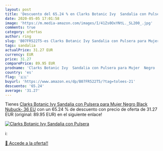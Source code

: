 ```yaml
---
layout: post
title: 'Descuento del 65.24 % en Clarks Botanic Ivy  Sandalia con Pulsera'
date: 2020-05-05 17:01:58
image: 'https://m.media-amazon.com/images/I/41Zs0OxYNtL._SL200_.jpg'
comments: true
category: ofertas
author: ring
slug: 'B07FR522T5-es Clarks Botanic Ivy Sandalia con Pulsera para Mujer Negro...'
tags: sandalia
actualPrice: 31.27 EUR
currency: EUR
price: 31.27
comparePrice: 89.95 EUR
prodname: 'Clarks Botanic Ivy  Sandalia con Pulsera para Mujer  Negro  Black Nubuck-   36 EU'
country: 'es'
flag: '🇪🇸'
buyurl: 'https://www.amazon.es/dp/B07FR522T5/?tag=tolees-21'
descuento: '65.24'
average: '31.27'
---
```


Tienes [Clarks Botanic Ivy  Sandalia con Pulsera para Mujer  Negro  Black Nubuck-   36 EU](https://www.amazon.es/dp/B07FR522T5/?tag=tolees-21) con un 65.24 % de descuento con precio de oferta de 31.27 EUR (original: 89.95 EUR) en el siguiente enlace!

[![Clarks Botanic Ivy  Sandalia con Pulsera](https://m.media-amazon.com/images/I/41Zs0OxYNtL._SL200_.jpg)](https://www.amazon.es/dp/B07FR522T5/?tag=tolees-21)

ℹ️:


[🛒 Accede a la oferta!!](https://www.amazon.es/dp/B07FR522T5/?tag=tolees-21)
